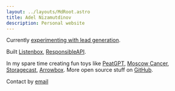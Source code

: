 ```yaml
---
layout: ../layouts/MdRoot.astro
title: Adel Nizamutdinov
description: Personal website
---
```


Currently [experimenting with lead generation](https://magnetbox.co).

Built [Listenbox](https://listenbox.app),
[ResponsibleAPI](https://responsibleapi.com).

In my spare time creating fun toys like [PeatGPT](https://peatgpt.pages.dev),
[Moscow Cancer](https://moscow-cancer.vercel.app),
[Storagecast](https://storagecast.vercel.app), [Arrowbox](https://arrowbox.co).
More open source stuff on [GitHub](https://github.com/meoyawn).

Contact by [email](mailto:mail@adelnz.com)
